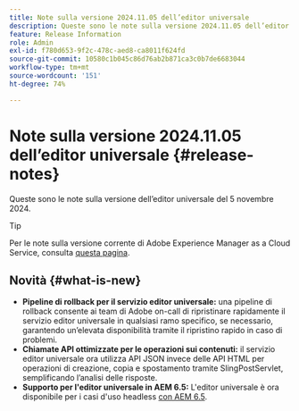 ```yaml
---
title: Note sulla versione 2024.11.05 dell’editor universale
description: Queste sono le note sulla versione 2024.11.05 dell’editor universale.
feature: Release Information
role: Admin
exl-id: f780d653-9f2c-478c-aed8-ca8011f624fd
source-git-commit: 10580c1b045c86d76ab2b871ca3c0b7de6683044
workflow-type: tm+mt
source-wordcount: '151'
ht-degree: 74%

---
```


# Note sulla versione 2024.11.05 dell’editor universale {#release-notes}

Queste sono le note sulla versione dell’editor universale del 5 novembre 2024.

>[!TIP]
>
>Per le note sulla versione corrente di Adobe Experience Manager as a Cloud Service, consulta [questa pagina](/help/release-notes/release-notes-cloud/release-notes-current.md).

## Novità {#what-is-new}

* **Pipeline di rollback per il servizio editor universale:** una pipeline di rollback consente ai team di Adobe on-call di ripristinare rapidamente il servizio editor universale in qualsiasi ramo specifico, se necessario, garantendo un’elevata disponibilità tramite il ripristino rapido in caso di problemi.
* **Chiamate API ottimizzate per le operazioni sui contenuti:** il servizio editor universale ora utilizza API JSON invece delle API HTML per operazioni di creazione, copia e spostamento tramite SlingPostServlet, semplificando l’analisi delle risposte.
* **Supporto per l&#39;editor universale in AEM 6.5:** L&#39;editor universale è ora disponibile per i casi d&#39;uso headless [con AEM 6.5](https://experienceleague.adobe.com/it/docs/experience-manager-65/content/implementing/developing/headless/universal-editor/introduction).
